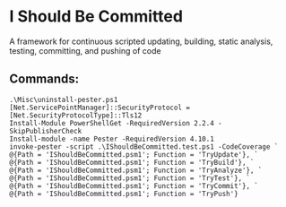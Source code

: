 I Should Be Committed
=====================
A framework for continuous scripted updating, building, static analysis, testing, committing, and pushing of code

Commands:
---------
```
.\Misc\uninstall-pester.ps1
[Net.ServicePointManager]::SecurityProtocol = [Net.SecurityProtocolType]::Tls12 
Install-Module PowerShellGet -RequiredVersion 2.2.4 -SkipPublisherCheck
Install-module -name Pester -RequiredVersion 4.10.1
invoke-pester -script .\IShouldBeCommitted.test.ps1 -CodeCoverage `
@{Path = 'IShouldBeCommitted.psm1'; Function = 'TryUpdate'}, `
@{Path = 'IShouldBeCommitted.psm1'; Function = 'TryBuild'}, `
@{Path = 'IShouldBeCommitted.psm1'; Function = 'TryAnalyze'}, `
@{Path = 'IShouldBeCommitted.psm1'; Function = 'TryTest'}, `
@{Path = 'IShouldBeCommitted.psm1'; Function = 'TryCommit'}, `
@{Path = 'IShouldBeCommitted.psm1'; Function = 'TryPush'}